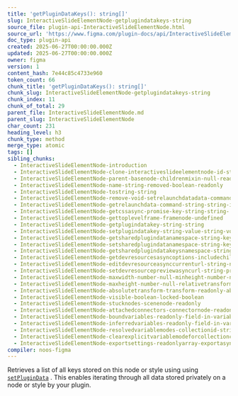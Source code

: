 ```yaml
---
title: 'getPluginDataKeys(): string[]'
slug: InteractiveSlideElementNode-getplugindatakeys-string
source_file: plugin-api-InteractiveSlideElementNode.html
source_url: 'https://www.figma.com/plugin-docs/api/InteractiveSlideElementNode/'
doc_type: plugin-api
created: 2025-06-27T00:00:00.000Z
updated: 2025-06-27T00:00:00.000Z
owner: figma
version: 1
content_hash: 7e44c85c4733e960
token_count: 66
chunk_title: 'getPluginDataKeys(): string[]'
chunk_slug: InteractiveSlideElementNode-getplugindatakeys-string
chunk_index: 11
chunk_of_total: 29
parent_file: InteractiveSlideElementNode.md
parent_slug: InteractiveSlideElementNode
char_count: 231
heading_level: h3
chunk_type: method
merge_type: atomic
tags: []
sibling_chunks:
  - InteractiveSlideElementNode-introduction
  - InteractiveSlideElementNode-clone-interactiveslideelementnode-id-str
  - InteractiveSlideElementNode-parent-basenode-childrenmixin-null-reado
  - InteractiveSlideElementNode-name-string-removed-boolean-readonly
  - InteractiveSlideElementNode-tostring-string
  - InteractiveSlideElementNode-remove-void-setrelaunchdatadata-command-
  - InteractiveSlideElementNode-getrelaunchdata-command-string-string-is
  - InteractiveSlideElementNode-getcssasync-promise-key-string-string-
  - InteractiveSlideElementNode-gettoplevelframe-framenode-undefined
  - InteractiveSlideElementNode-getplugindatakey-string-string
  - InteractiveSlideElementNode-setplugindatakey-string-value-string-voi
  - InteractiveSlideElementNode-getsharedplugindatanamespace-string-key-
  - InteractiveSlideElementNode-setsharedplugindatanamespace-string-key-
  - InteractiveSlideElementNode-getsharedplugindatakeysnamespace-string-
  - InteractiveSlideElementNode-getdevresourcesasyncoptions-includechild
  - InteractiveSlideElementNode-editdevresourceasynccurrenturl-string-ne
  - InteractiveSlideElementNode-setdevresourcepreviewasyncurl-string-pre
  - InteractiveSlideElementNode-maxwidth-number-null-minheight-number-nu
  - InteractiveSlideElementNode-maxheight-number-null-relativetransform-
  - InteractiveSlideElementNode-absolutetransform-transform-readonly-abs
  - InteractiveSlideElementNode-visible-boolean-locked-boolean
  - InteractiveSlideElementNode-stucknodes-scenenode-readonly
  - InteractiveSlideElementNode-attachedconnectors-connectornode-readonl
  - InteractiveSlideElementNode-boundvariables-readonly-field-in-variabl
  - InteractiveSlideElementNode-inferredvariables-readonly-field-in-vari
  - InteractiveSlideElementNode-resolvedvariablemodes-collectionid-strin
  - InteractiveSlideElementNode-clearexplicitvariablemodeforcollectionco
  - InteractiveSlideElementNode-exportsettings-readonlyarray-exportasync
compiler: noos-figma
---
```


Retrieves a list of all keys stored on this node or style using using [`setPluginData`](/plugin-docs/api/properties/nodes-setplugindata/)
. This enables iterating through all data stored privately on a node or style by your plugin.
